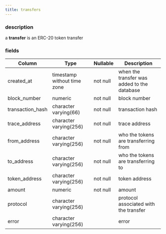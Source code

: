 ```yaml
---
title: transfers
---
```

### description

a **transfer** is an ERC-20 token transfer

### fields

| Column           | Type                        | Nullable | Description                                 |
|------------------|-----------------------------|----------|---------------------------------------------|
| created_at       | timestamp without time zone | not null | when the transfer was added to the database |
| block_number     | numeric                     | not null | block number                                |
| transaction_hash | character varying(66)       | not null | transaction hash                            |
| trace_address    | character varying(256)      | not null | trace address                               |
| from_address     | character varying(256)      | not null | who the tokens are transferring from        |
| to_address       | character varying(256)      | not null | who the tokens are transferring to          |
| token_address    | character varying(256)      | not null | token address                               |
| amount           | numeric                     | not null | amount                                      |
| protocol         | character varying(256)      |          | protocol associated with the transfer       |
| error            | character varying(256)      |          | error                                       |
